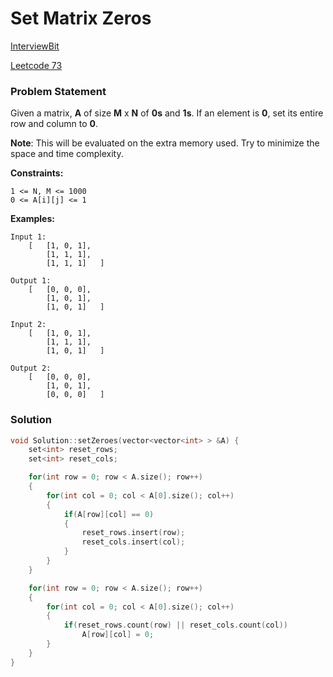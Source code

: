 # Set Matrix Zeros

[InterviewBit](https://www.interviewbit.com/problems/set-matrix-zeros/)

[Leetcode 73](https://app.gitbook.com/@thangarajn1992/s/leetcode/v/main/difficulty-based-problem-index/leetcode-medium/leetcode-73-set-matrix-zeroes)

### Problem Statement

Given a matrix, **A** of size **M** x **N** of **0s** and **1s**. If an element is **0**, set its entire row and column to **0**.

**Note**: This will be evaluated on the extra memory used. Try to minimize the space and time complexity.

**Constraints:**

```text
1 <= N, M <= 1000
0 <= A[i][j] <= 1
```

**Examples:**

```text
Input 1:
    [   [1, 0, 1],
        [1, 1, 1], 
        [1, 1, 1]   ]

Output 1:
    [   [0, 0, 0],
        [1, 0, 1],
        [1, 0, 1]   ]

Input 2:
    [   [1, 0, 1],
        [1, 1, 1],
        [1, 0, 1]   ]

Output 2:
    [   [0, 0, 0],
        [1, 0, 1],
        [0, 0, 0]   ]
```

### Solution

```cpp
void Solution::setZeroes(vector<vector<int> > &A) {
    set<int> reset_rows;
    set<int> reset_cols;

    for(int row = 0; row < A.size(); row++)
    {
        for(int col = 0; col < A[0].size(); col++)
        {
            if(A[row][col] == 0)
            {
                reset_rows.insert(row);
                reset_cols.insert(col);
            }
        }
    }

    for(int row = 0; row < A.size(); row++)
    {
        for(int col = 0; col < A[0].size(); col++)
        {  
            if(reset_rows.count(row) || reset_cols.count(col))
                A[row][col] = 0;
        }
    } 
}
```

